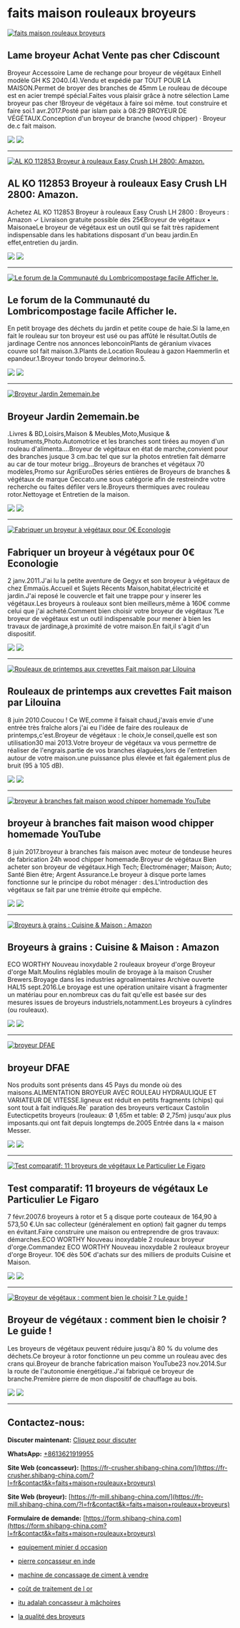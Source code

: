 # faits maison rouleaux broyeurs

<a href="https://swt.shibang-china.com/?l=fr&img&k=faits+maison+rouleaux+broyeurs" target="_blank">![faits maison rouleaux broyeurs](http://static.shibang-china.com/all-800x300/1488.jpg)</a>

## Lame broyeur Achat Vente pas cher Cdiscount
Broyeur Accessoire Lame de rechange pour broyeur de végétaux Einhell modèle GH KS 2040.(4).Vendu et expédié par TOUT POUR LA MAISON.Permet de broyer des branches de 45mm Le rouleau de découpe est en acier trempé spécial.Faites vous plaisir grâce à notre sélection Lame broyeur pas cher !Broyeur de végétaux à faire soi même. tout construire et faire soi.1 avr.2017.Posté par islam paix à 08:29 BROYEUR DE VÉGÉTAUX.Conception d&#39;un broyeur de branche (wood chipper) &middot; Broyeur de.c fait maison.


<a href="https://whatsapp.shibangsoft.com/WhatsApp.php" target="_blank" title="WhatsApp">![](http://static.shibang-china.com/icon/whatsapp.png)</a> <a href="https://swt.shibang-china.com/?l=fr&icon&k=faits+maison+rouleaux+broyeurs" target="_blank">![](http://static.shibang-china.com/icon/chat-fr.png)</a>

---

<a href="https://swt.shibang-china.com/?l=fr&img&k=faits+maison+rouleaux+broyeurs" target="_blank">![AL KO 112853 Broyeur à rouleaux Easy Crush LH 2800: Amazon.](http://static.shibang-china.com/all-800x300/1356.jpg)</a>

## AL KO 112853 Broyeur à rouleaux Easy Crush LH 2800: Amazon.
Achetez AL KO 112853 Broyeur à rouleaux Easy Crush LH 2800 : Broyeurs : Amazon ✓ Livraison gratuite possible dès 25€Broyeur de végétaux • MaisonaeLe broyeur de végétaux est un outil qui se fait très rapidement indispensable dans les habitations disposant d&#39;un beau jardin.En effet,entretien du jardin.


<a href="https://whatsapp.shibangsoft.com/WhatsApp.php" target="_blank" title="WhatsApp">![](http://static.shibang-china.com/icon/whatsapp.png)</a> <a href="https://swt.shibang-china.com/?l=fr&icon&k=faits+maison+rouleaux+broyeurs" target="_blank">![](http://static.shibang-china.com/icon/chat-fr.png)</a>

---

<a href="https://swt.shibang-china.com/?l=fr&img&k=faits+maison+rouleaux+broyeurs" target="_blank">![Le forum de la Communauté du Lombricompostage facile Afficher le.](http://static.shibang-china.com/all-800x300/5.jpg)</a>

## Le forum de la Communauté du Lombricompostage facile Afficher le.
En petit broyage des déchets du jardin et petite coupe de haie.Si la lame,en fait le rouleau sur ton broyeur est usé ou pas affûté le résultat.Outils de jardinage Centre nos annonces leboncoinPlants de géranium vivaces couvre sol fait maison.3.Plants de.Location Rouleau à gazon Haemmerlin et epandeur.1.Broyeur tondo broyeur delmorino.5.


<a href="https://whatsapp.shibangsoft.com/WhatsApp.php" target="_blank" title="WhatsApp">![](http://static.shibang-china.com/icon/whatsapp.png)</a> <a href="https://swt.shibang-china.com/?l=fr&icon&k=faits+maison+rouleaux+broyeurs" target="_blank">![](http://static.shibang-china.com/icon/chat-fr.png)</a>

---

<a href="https://swt.shibang-china.com/?l=fr&img&k=faits+maison+rouleaux+broyeurs" target="_blank">![Broyeur Jardin 2ememain.be](http://static.shibang-china.com/all-800x300/1427.jpg)</a>

## Broyeur Jardin 2ememain.be
.Livres &amp; BD,Loisirs,Maison &amp; Meubles,Moto,Musique &amp; Instruments,Photo.Automotrice et les branches sont tirées au moyen d&#39;un rouleau d&#39;alimenta….Broyeur de végétaux en état de marche,convient pour des branches jusque 3 cm.bac tel que sur la photos entretien fait démarre au car de tour moteur brigg…Broyeurs de branches et végétaux 70 modèles,Promo sur AgriEuroDes séries entières de Broyeurs de branches &amp; végétaux de marque Ceccato.une sous catégorie afin de restreindre votre recherche ou faites défiler vers le.Broyeurs thermiques avec rouleau rotor.Nettoyage et Entretien de la maison.


<a href="https://whatsapp.shibangsoft.com/WhatsApp.php" target="_blank" title="WhatsApp">![](http://static.shibang-china.com/icon/whatsapp.png)</a> <a href="https://swt.shibang-china.com/?l=fr&icon&k=faits+maison+rouleaux+broyeurs" target="_blank">![](http://static.shibang-china.com/icon/chat-fr.png)</a>

---

<a href="https://swt.shibang-china.com/?l=fr&img&k=faits+maison+rouleaux+broyeurs" target="_blank">![Fabriquer un broyeur à végétaux pour 0€ Econologie](http://static.shibang-china.com/all-800x300/387.jpg)</a>

## Fabriquer un broyeur à végétaux pour 0€ Econologie
2 janv.2011.J&#39;ai lu la petite aventure de Gegyx et son broyeur à végétaux de chez Emmaüs.Accueil et Sujets Récents Maison,habitat,électricité et jardin.J&#39;ai reposé le couvercle et fait une trappe pour y inserer les végétaux.Les broyeurs à rouleaux sont bien meilleurs,même à 160€ comme celui que j&#39;ai acheté.Comment bien choisir votre broyeur de végétaux ?Le broyeur de végétaux est un outil indispensable pour mener à bien les travaux de jardinage,à proximité de votre maison.En fait,il s&#39;agit d&#39;un dispositif.


<a href="https://whatsapp.shibangsoft.com/WhatsApp.php" target="_blank" title="WhatsApp">![](http://static.shibang-china.com/icon/whatsapp.png)</a> <a href="https://swt.shibang-china.com/?l=fr&icon&k=faits+maison+rouleaux+broyeurs" target="_blank">![](http://static.shibang-china.com/icon/chat-fr.png)</a>

---

<a href="https://swt.shibang-china.com/?l=fr&img&k=faits+maison+rouleaux+broyeurs" target="_blank">![Rouleaux de printemps aux crevettes Fait maison par Lilouina](http://static.shibang-china.com/all-800x300/1506.jpg)</a>

## Rouleaux de printemps aux crevettes Fait maison par Lilouina
8 juin 2010.Coucou ! Ce WE,comme il faisait chaud,j&#39;avais envie d&#39;une entrée très fraîche alors j&#39;ai eu l&#39;idée de faire des rouleaux de printemps,c&#39;est.Broyeur de végétaux : le choix,le conseil,quelle est son utilisation30 mai 2013.Votre broyeur de végétaux va vous permettre de réaliser de l&#39;engrais.partie de vos branches élaguées,lors de l&#39;entretien autour de votre maison.une puissance plus élevée et fait également plus de bruit (95 à 105 dB).


<a href="https://whatsapp.shibangsoft.com/WhatsApp.php" target="_blank" title="WhatsApp">![](http://static.shibang-china.com/icon/whatsapp.png)</a> <a href="https://swt.shibang-china.com/?l=fr&icon&k=faits+maison+rouleaux+broyeurs" target="_blank">![](http://static.shibang-china.com/icon/chat-fr.png)</a>

---

<a href="https://swt.shibang-china.com/?l=fr&img&k=faits+maison+rouleaux+broyeurs" target="_blank">![broyeur à branches fait maison wood chipper homemade YouTube](http://static.shibang-china.com/all-800x300/1034.jpg)</a>

## broyeur à branches fait maison wood chipper homemade YouTube
8 juin 2017.broyeur à branches fais maison avec moteur de tondeuse heures de fabrication 24h wood chipper homemade.Broyeur de végétaux Bien acheter son broyeur de végétaux.High Tech; Électroménager; Maison; Auto; Santé Bien être; Argent Assurance.Le broyeur à disque porte lames fonctionne sur le principe du robot ménager : des.L&#39;introduction des végétaux se fait par une trémie étroite qui empêche.


<a href="https://whatsapp.shibangsoft.com/WhatsApp.php" target="_blank" title="WhatsApp">![](http://static.shibang-china.com/icon/whatsapp.png)</a> <a href="https://swt.shibang-china.com/?l=fr&icon&k=faits+maison+rouleaux+broyeurs" target="_blank">![](http://static.shibang-china.com/icon/chat-fr.png)</a>

---

<a href="https://swt.shibang-china.com/?l=fr&img&k=faits+maison+rouleaux+broyeurs" target="_blank">![Broyeurs à grains : Cuisine &amp; Maison : Amazon](http://static.shibang-china.com/all-800x300/1374.jpg)</a>

## Broyeurs à grains : Cuisine &amp; Maison : Amazon
ECO WORTHY Nouveau inoxydable 2 rouleaux broyeur d&#39;orge Broyeur d&#39;orge Malt.Moulins réglables moulin de broyage à la maison Crusher Brewers.Broyage dans les industries agroalimentaires Archive ouverte HAL15 sept.2016.Le broyage est une opération unitaire visant à fragmenter un matériau pour en.nombreux cas du fait qu&#39;elle est basée sur des mesures issues de broyeurs industriels,notamment.Les broyeurs à cylindres (ou rouleaux).


<a href="https://whatsapp.shibangsoft.com/WhatsApp.php" target="_blank" title="WhatsApp">![](http://static.shibang-china.com/icon/whatsapp.png)</a> <a href="https://swt.shibang-china.com/?l=fr&icon&k=faits+maison+rouleaux+broyeurs" target="_blank">![](http://static.shibang-china.com/icon/chat-fr.png)</a>

---

<a href="https://swt.shibang-china.com/?l=fr&img&k=faits+maison+rouleaux+broyeurs" target="_blank">![broyeur DFAE](http://static.shibang-china.com/all-800x300/1006.jpg)</a>

## broyeur DFAE
Nos produits sont présents dans 45 Pays du monde où des maisons.ALIMENTATION BROYEUR AVEC ROULEAU HYDRAULIQUE ET VARIATEUR DE VITESSE.ligneux est réduit en petits fragments (chips) qui sont tout à fait indiqués.Re´ paration des broyeurs verticaux Castolin Eutecticpetits broyeurs (rouleaux: Ø 1,65m et table: Ø 2,75m) jusqu&#39;aux plus imposants.qui ont fait depuis longtemps de.2005 Entrée dans la « maison Messer.


<a href="https://whatsapp.shibangsoft.com/WhatsApp.php" target="_blank" title="WhatsApp">![](http://static.shibang-china.com/icon/whatsapp.png)</a> <a href="https://swt.shibang-china.com/?l=fr&icon&k=faits+maison+rouleaux+broyeurs" target="_blank">![](http://static.shibang-china.com/icon/chat-fr.png)</a>

---

<a href="https://swt.shibang-china.com/?l=fr&img&k=faits+maison+rouleaux+broyeurs" target="_blank">![Test comparatif: 11 broyeurs de végétaux Le Particulier Le Figaro](http://static.shibang-china.com/all-800x300/1303.jpg)</a>

## Test comparatif: 11 broyeurs de végétaux Le Particulier Le Figaro
7 févr.2007.6 broyeurs à rotor et 5 ą disque porte couteaux de 164,90 à 573,50 €.Un sac collecteur (généralement en option) fait gagner du temps en évitant.Faire construire une maison ou entreprendre de gros travaux: démarches.ECO WORTHY Nouveau inoxydable 2 rouleaux broyeur d&#39;orge.Commandez ECO WORTHY Nouveau inoxydable 2 rouleaux broyeur d&#39;orge Broyeur. 10€ dès 50€ d&#39;achats sur des milliers de produits Cuisine et Maison.


<a href="https://whatsapp.shibangsoft.com/WhatsApp.php" target="_blank" title="WhatsApp">![](http://static.shibang-china.com/icon/whatsapp.png)</a> <a href="https://swt.shibang-china.com/?l=fr&icon&k=faits+maison+rouleaux+broyeurs" target="_blank">![](http://static.shibang-china.com/icon/chat-fr.png)</a>

---

<a href="https://swt.shibang-china.com/?l=fr&img&k=faits+maison+rouleaux+broyeurs" target="_blank">![Broyeur de végétaux : comment bien le choisir ? Le guide !](http://static.shibang-china.com/all-800x300/376.jpg)</a>

## Broyeur de végétaux : comment bien le choisir ? Le guide !
Les broyeurs de végétaux peuvent réduire jusqu&#39;à 80 % du volume des déchets.Ce broyeur à rotor fonctionne un peu comme un rouleau avec des crans qui.Broyeur de branche fabrication maison YouTube23 nov.2014.Sur la route de l&#39;autonomie énergétique.J&#39;ai fabriqué ce broyeur de branche.Première pierre de mon dispositif de chauffage au bois.


<a href="https://whatsapp.shibangsoft.com/WhatsApp.php" target="_blank" title="WhatsApp">![](http://static.shibang-china.com/icon/whatsapp.png)</a> <a href="https://swt.shibang-china.com/?l=fr&icon&k=faits+maison+rouleaux+broyeurs" target="_blank">![](http://static.shibang-china.com/icon/chat-fr.png)</a>

---
## Contactez-nous:

**Discuter maintenant:** [Cliquez pour discuter](https://swt.shibang-china.com?l=fr&contact&k=faits+maison+rouleaux+broyeurs)

**WhatsApp:**  [+8613621919955](https://whatsapp.shibangsoft.com/WhatsApp.php)

**Site Web (concasseur):** [https://fr-crusher.shibang-china.com/](https://fr-crusher.shibang-china.com/?l=fr&contact&k=faits+maison+rouleaux+broyeurs)

**Site Web (broyeur):** [https://fr-mill.shibang-china.com/](https://fr-mill.shibang-china.com/?l=fr&contact&k=faits+maison+rouleaux+broyeurs)

**Formulaire de demande:** [https://form.shibang-china.com](https://form.shibang-china.com?l=fr&contact&k=faits+maison+rouleaux+broyeurs)

* [equipement minier d occasion](../48/equipement%20minier%20d%20occasion.md)

* [pierre concasseur en inde](../41/pierre%20concasseur%20en%20inde.md)

* [machine de concassage de ciment à vendre](../44/machine%20de%20concassage%20de%20ciment%20%C3%A0%20vendre.md)

* [coût de traitement de l or](../46/co%C3%BBt%20de%20traitement%20de%20l%20or.md)

* [itu adalah concasseur à mâchoires](../46/itu%20adalah%20concasseur%20%C3%A0%20m%C3%A2choires.md)

* [la qualité des broyeurs](../51/la%20qualit%C3%A9%20des%20broyeurs.md)
